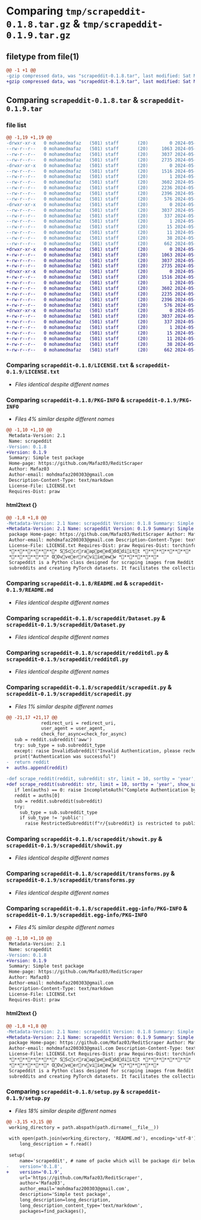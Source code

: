 # Comparing `tmp/scrapeddit-0.1.8.tar.gz` & `tmp/scrapeddit-0.1.9.tar.gz`

## filetype from file(1)

```diff
@@ -1 +1 @@
-gzip compressed data, was "scrapeddit-0.1.8.tar", last modified: Sat May 11 11:56:04 2024, max compression
+gzip compressed data, was "scrapeddit-0.1.9.tar", last modified: Sat May 11 11:59:24 2024, max compression
```

## Comparing `scrapeddit-0.1.8.tar` & `scrapeddit-0.1.9.tar`

### file list

```diff
@@ -1,19 +1,19 @@
-drwxr-xr-x   0 mohamedmafaz   (501) staff       (20)        0 2024-05-11 11:56:04.313699 scrapeddit-0.1.8/
--rw-r--r--   0 mohamedmafaz   (501) staff       (20)     1063 2024-05-11 09:03:02.000000 scrapeddit-0.1.8/LICENSE.txt
--rw-r--r--   0 mohamedmafaz   (501) staff       (20)     3037 2024-05-11 11:56:04.313384 scrapeddit-0.1.8/PKG-INFO
--rw-r--r--   0 mohamedmafaz   (501) staff       (20)     2735 2024-05-11 09:30:19.000000 scrapeddit-0.1.8/README.md
-drwxr-xr-x   0 mohamedmafaz   (501) staff       (20)        0 2024-05-11 11:56:04.311778 scrapeddit-0.1.8/scrapeddit/
--rw-r--r--   0 mohamedmafaz   (501) staff       (20)     1516 2024-05-11 08:43:10.000000 scrapeddit-0.1.8/scrapeddit/Dataset.py
--rw-r--r--   0 mohamedmafaz   (501) staff       (20)        1 2024-05-11 10:24:22.000000 scrapeddit-0.1.8/scrapeddit/__init__.py
--rw-r--r--   0 mohamedmafaz   (501) staff       (20)     3602 2024-05-11 10:19:06.000000 scrapeddit-0.1.8/scrapeddit/redditdl.py
--rw-r--r--   0 mohamedmafaz   (501) staff       (20)     2236 2024-05-11 11:55:43.000000 scrapeddit-0.1.8/scrapeddit/scrapedit.py
--rw-r--r--   0 mohamedmafaz   (501) staff       (20)     2396 2024-05-11 08:43:10.000000 scrapeddit-0.1.8/scrapeddit/showit.py
--rw-r--r--   0 mohamedmafaz   (501) staff       (20)      576 2024-05-11 08:43:10.000000 scrapeddit-0.1.8/scrapeddit/transforms.py
-drwxr-xr-x   0 mohamedmafaz   (501) staff       (20)        0 2024-05-11 11:56:04.313061 scrapeddit-0.1.8/scrapeddit.egg-info/
--rw-r--r--   0 mohamedmafaz   (501) staff       (20)     3037 2024-05-11 11:56:04.000000 scrapeddit-0.1.8/scrapeddit.egg-info/PKG-INFO
--rw-r--r--   0 mohamedmafaz   (501) staff       (20)      337 2024-05-11 11:56:04.000000 scrapeddit-0.1.8/scrapeddit.egg-info/SOURCES.txt
--rw-r--r--   0 mohamedmafaz   (501) staff       (20)        1 2024-05-11 11:56:04.000000 scrapeddit-0.1.8/scrapeddit.egg-info/dependency_links.txt
--rw-r--r--   0 mohamedmafaz   (501) staff       (20)       15 2024-05-11 11:56:04.000000 scrapeddit-0.1.8/scrapeddit.egg-info/requires.txt
--rw-r--r--   0 mohamedmafaz   (501) staff       (20)       11 2024-05-11 11:56:04.000000 scrapeddit-0.1.8/scrapeddit.egg-info/top_level.txt
--rw-r--r--   0 mohamedmafaz   (501) staff       (20)       38 2024-05-11 11:56:04.313784 scrapeddit-0.1.8/setup.cfg
--rw-r--r--   0 mohamedmafaz   (501) staff       (20)      662 2024-05-11 11:56:02.000000 scrapeddit-0.1.8/setup.py
+drwxr-xr-x   0 mohamedmafaz   (501) staff       (20)        0 2024-05-11 11:59:24.270129 scrapeddit-0.1.9/
+-rw-r--r--   0 mohamedmafaz   (501) staff       (20)     1063 2024-05-11 09:03:02.000000 scrapeddit-0.1.9/LICENSE.txt
+-rw-r--r--   0 mohamedmafaz   (501) staff       (20)     3037 2024-05-11 11:59:24.269760 scrapeddit-0.1.9/PKG-INFO
+-rw-r--r--   0 mohamedmafaz   (501) staff       (20)     2735 2024-05-11 09:30:19.000000 scrapeddit-0.1.9/README.md
+drwxr-xr-x   0 mohamedmafaz   (501) staff       (20)        0 2024-05-11 11:59:24.268132 scrapeddit-0.1.9/scrapeddit/
+-rw-r--r--   0 mohamedmafaz   (501) staff       (20)     1516 2024-05-11 08:43:10.000000 scrapeddit-0.1.9/scrapeddit/Dataset.py
+-rw-r--r--   0 mohamedmafaz   (501) staff       (20)        1 2024-05-11 10:24:22.000000 scrapeddit-0.1.9/scrapeddit/__init__.py
+-rw-r--r--   0 mohamedmafaz   (501) staff       (20)     3602 2024-05-11 10:19:06.000000 scrapeddit-0.1.9/scrapeddit/redditdl.py
+-rw-r--r--   0 mohamedmafaz   (501) staff       (20)     2235 2024-05-11 11:58:56.000000 scrapeddit-0.1.9/scrapeddit/scrapedit.py
+-rw-r--r--   0 mohamedmafaz   (501) staff       (20)     2396 2024-05-11 08:43:10.000000 scrapeddit-0.1.9/scrapeddit/showit.py
+-rw-r--r--   0 mohamedmafaz   (501) staff       (20)      576 2024-05-11 08:43:10.000000 scrapeddit-0.1.9/scrapeddit/transforms.py
+drwxr-xr-x   0 mohamedmafaz   (501) staff       (20)        0 2024-05-11 11:59:24.269362 scrapeddit-0.1.9/scrapeddit.egg-info/
+-rw-r--r--   0 mohamedmafaz   (501) staff       (20)     3037 2024-05-11 11:59:24.000000 scrapeddit-0.1.9/scrapeddit.egg-info/PKG-INFO
+-rw-r--r--   0 mohamedmafaz   (501) staff       (20)      337 2024-05-11 11:59:24.000000 scrapeddit-0.1.9/scrapeddit.egg-info/SOURCES.txt
+-rw-r--r--   0 mohamedmafaz   (501) staff       (20)        1 2024-05-11 11:59:24.000000 scrapeddit-0.1.9/scrapeddit.egg-info/dependency_links.txt
+-rw-r--r--   0 mohamedmafaz   (501) staff       (20)       15 2024-05-11 11:59:24.000000 scrapeddit-0.1.9/scrapeddit.egg-info/requires.txt
+-rw-r--r--   0 mohamedmafaz   (501) staff       (20)       11 2024-05-11 11:59:24.000000 scrapeddit-0.1.9/scrapeddit.egg-info/top_level.txt
+-rw-r--r--   0 mohamedmafaz   (501) staff       (20)       38 2024-05-11 11:59:24.270217 scrapeddit-0.1.9/setup.cfg
+-rw-r--r--   0 mohamedmafaz   (501) staff       (20)      662 2024-05-11 11:59:18.000000 scrapeddit-0.1.9/setup.py
```

### Comparing `scrapeddit-0.1.8/LICENSE.txt` & `scrapeddit-0.1.9/LICENSE.txt`

 * *Files identical despite different names*

### Comparing `scrapeddit-0.1.8/PKG-INFO` & `scrapeddit-0.1.9/PKG-INFO`

 * *Files 4% similar despite different names*

```diff
@@ -1,10 +1,10 @@
 Metadata-Version: 2.1
 Name: scrapeddit
-Version: 0.1.8
+Version: 0.1.9
 Summary: Simple test package
 Home-page: https://github.com/Mafaz03/ReditScraper
 Author: Mafaz03
 Author-email: mohdmafaz200303@gmail.com
 Description-Content-Type: text/markdown
 License-File: LICENSE.txt
 Requires-Dist: praw
```

#### html2text {}

```diff
@@ -1,8 +1,8 @@
-Metadata-Version: 2.1 Name: scrapeddit Version: 0.1.8 Summary: Simple test
+Metadata-Version: 2.1 Name: scrapeddit Version: 0.1.9 Summary: Simple test
 package Home-page: https://github.com/Mafaz03/ReditScraper Author: Mafaz03
 Author-email: mohdmafaz200303@gmail.com Description-Content-Type: text/markdown
 License-File: LICENSE.txt Requires-Dist: praw Requires-Dist: torchinfo
 ************ SSccrraappeeddddiitt ************
 ********** OOvveerrvviieeww **********
 Scrapeddit is a Python class designed for scraping images from Reddit
 subreddits and creating PyTorch datasets. It facilitates the collection of
```

### Comparing `scrapeddit-0.1.8/README.md` & `scrapeddit-0.1.9/README.md`

 * *Files identical despite different names*

### Comparing `scrapeddit-0.1.8/scrapeddit/Dataset.py` & `scrapeddit-0.1.9/scrapeddit/Dataset.py`

 * *Files identical despite different names*

### Comparing `scrapeddit-0.1.8/scrapeddit/redditdl.py` & `scrapeddit-0.1.9/scrapeddit/redditdl.py`

 * *Files identical despite different names*

### Comparing `scrapeddit-0.1.8/scrapeddit/scrapedit.py` & `scrapeddit-0.1.9/scrapeddit/scrapedit.py`

 * *Files 1% similar despite different names*

```diff
@@ -21,17 +21,17 @@
             redirect_uri = redirect_uri,
             user_agent = user_agent,
             check_for_async=check_for_async)
   sub = reddit.subreddit('aww')
   try: sub_type = sub.subreddit_type
   except: raise InvalidSubreddit("Invalid Authentication, please recheck and try again")
   print("Authentication was successful")
-  return reddit
+  auths.append(reddit)
 
-def scrape_reddit(reddit, subreddit: str, limit = 10, sortby = 'year', show_safe = None):
+def scrape_reddit(subreddit: str, limit = 10, sortby = 'year', show_safe = None):
   if len(auths) == 0: raise IncompleteAuth("Complete Authentication by calling `scrapedit.auth_reddit` before proceeding")
   reddit = auths[0]
   sub = reddit.subreddit(subreddit)
   try:
     sub_type = sub.subreddit_type
     if sub_type != 'public':
       raise RestrictedSubreddit(f"r/{subreddit} is restricted to public access")
```

### Comparing `scrapeddit-0.1.8/scrapeddit/showit.py` & `scrapeddit-0.1.9/scrapeddit/showit.py`

 * *Files identical despite different names*

### Comparing `scrapeddit-0.1.8/scrapeddit/transforms.py` & `scrapeddit-0.1.9/scrapeddit/transforms.py`

 * *Files identical despite different names*

### Comparing `scrapeddit-0.1.8/scrapeddit.egg-info/PKG-INFO` & `scrapeddit-0.1.9/scrapeddit.egg-info/PKG-INFO`

 * *Files 4% similar despite different names*

```diff
@@ -1,10 +1,10 @@
 Metadata-Version: 2.1
 Name: scrapeddit
-Version: 0.1.8
+Version: 0.1.9
 Summary: Simple test package
 Home-page: https://github.com/Mafaz03/ReditScraper
 Author: Mafaz03
 Author-email: mohdmafaz200303@gmail.com
 Description-Content-Type: text/markdown
 License-File: LICENSE.txt
 Requires-Dist: praw
```

#### html2text {}

```diff
@@ -1,8 +1,8 @@
-Metadata-Version: 2.1 Name: scrapeddit Version: 0.1.8 Summary: Simple test
+Metadata-Version: 2.1 Name: scrapeddit Version: 0.1.9 Summary: Simple test
 package Home-page: https://github.com/Mafaz03/ReditScraper Author: Mafaz03
 Author-email: mohdmafaz200303@gmail.com Description-Content-Type: text/markdown
 License-File: LICENSE.txt Requires-Dist: praw Requires-Dist: torchinfo
 ************ SSccrraappeeddddiitt ************
 ********** OOvveerrvviieeww **********
 Scrapeddit is a Python class designed for scraping images from Reddit
 subreddits and creating PyTorch datasets. It facilitates the collection of
```

### Comparing `scrapeddit-0.1.8/setup.py` & `scrapeddit-0.1.9/setup.py`

 * *Files 18% similar despite different names*

```diff
@@ -3,15 +3,15 @@
 working_directory = path.abspath(path.dirname(__file__))
 
 with open(path.join(working_directory, 'README.md'), encoding='utf-8') as f:
     long_description = f.read()
 
 setup(
     name='scrapeddit', # name of packe which will be package dir below project
-    version='0.1.8',
+    version='0.1.9',
     url='https://github.com/Mafaz03/ReditScraper',
     author='Mafaz03',
     author_email='mohdmafaz200303@gmail.com',
     description='Simple test package',
     long_description=long_description,
     long_description_content_type='text/markdown',
     packages=find_packages(),
```

